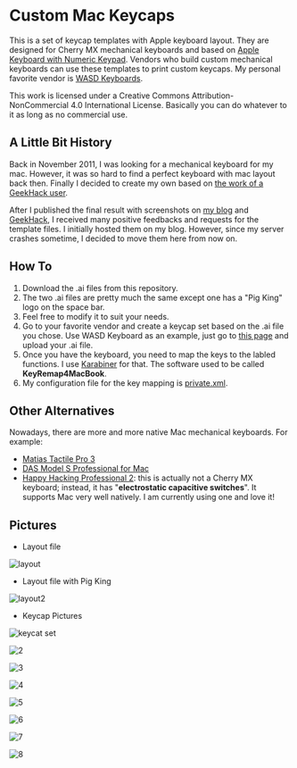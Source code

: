 Custom Mac Keycaps
================
This is a set of keycap templates with Apple keyboard layout. They are designed for Cherry MX mechanical keyboards and based on [Apple Keyboard with Numeric Keypad](http://store.apple.com/us/product/MB110LL/B/apple-keyboard-with-numeric-keypad-english-usa). Vendors who build custom mechanical keyboards can use these templates to print custom keycaps. My personal favorite vendor is [WASD Keyboards](http://www.wasdkeyboards.com). 

This work is licensed under a Creative Commons Attribution-NonCommercial 4.0 International License. Basically you can do whatever to it as long as no commercial use.

## A Little Bit History
Back in November 2011, I was looking for a mechanical keyboard for my mac. However, it was so hard to find a perfect keyboard with mac layout back then. Finally I decided to create my own based on [the work of a GeekHack user](http://geekhack.org/index.php?topic=23203.0). 

After I published the final result with screenshots on [my blog](http://www.clingmarks.com/custom-mac-mechanical-keyboard-lets-have-some-fun/893) and [GeekHack](http://geekhack.org/index.php?topic=24121.0), I received many positive feedbacks and requests for the template files. I initially hosted them on my blog. However, since my server crashes sometime, I decided to move them here from now on.

## How To
1. Download the .ai files from this repository.
2. The two .ai files are pretty much the same except one has a "Pig King" logo on the space bar.
3. Feel free to modify it to suit your needs.
2. Go to your favorite vendor and create a keycap set based on the .ai file you chose. Use WASD Keyboard as an example, just go to [this page](http://www.wasdkeyboards.com/index.php/products/keycap-set/104-key-cherry-mx-keycap-set.html) and upload your .ai file.
3. Once you have the keyboard, you need to map the keys to the labled functions. I use [Karabiner](https://pqrs.org/osx/karabiner/) for that. The software used to be called **KeyRemap4MacBook**.
4. My configuration file for the key mapping is [private.xml](https://github.com/ychw/CustomMacKeycaps/blob/master/private.xml).

## Other Alternatives
Nowadays, there are more and more native Mac mechanical keyboards. For example:
* [Matias Tactile Pro 3](http://matias.ca/tactilepro3/)
* [DAS Model S Professional for Mac](http://www.daskeyboard.com/model-s-professional-for-mac/)
* [Happy Hacking Professional 2](https://elitekeyboards.com/products.php?sub=pfu_keyboards,hhkbpro2): this is actually not a Cherry MX keyboard; instead, it has "**electrostatic capacitive switches**". It supports Mac very well natively. I am currently using one and love it!

## Pictures
* Layout file

![layout](https://raw.githubusercontent.com/ychw/CustomMacKeycaps/master/Custom_Mac_Keycaps.png)

* Layout file with Pig King

![layout2](https://raw.githubusercontent.com/ychw/CustomMacKeycaps/master/Custom_Mac_Keycaps_w_PigKing.png)

* Keycap Pictures

![keycat set](https://raw.githubusercontent.com/ychw/CustomMacKeycaps/master/screenshots/1-keyboard_whole.jpg)

![2](https://raw.githubusercontent.com/ychw/CustomMacKeycaps/master/screenshots/2-keyboard_right.jpg)

![3](https://raw.githubusercontent.com/ychw/CustomMacKeycaps/master/screenshots/3-keyboard_opt-cmd.jpg)

![4](https://raw.githubusercontent.com/ychw/CustomMacKeycaps/master/screenshots/4-keyboard_f1-f4.jpg)

![5](https://raw.githubusercontent.com/ychw/CustomMacKeycaps/master/screenshots/5-keyboard_f9-f12.jpg)

![6](https://raw.githubusercontent.com/ychw/CustomMacKeycaps/master/screenshots/6-keyboard_f13-f15.jpg)

![7](https://raw.githubusercontent.com/ychw/CustomMacKeycaps/master/screenshots/7-keyboard_arrows.jpg)

![8](https://raw.githubusercontent.com/ychw/CustomMacKeycaps/master/screenshots/8-keyboard_pigking.jpg) 